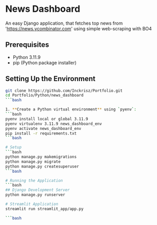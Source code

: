 # News Dashboard

An easy Django application, that fetches top news from 'https://news.ycombinator.com' using simple web-scraping with BO4

## Prerequisites

- Python 3.11.9
- pip (Python package installer)

## Setting Up the Environment
   ```bash
   git clone https://github.com/Inckrisz/Portfolio.git
   cd Portfolio/Python/news_dashboard
   ```bash

1. **Create a Python virtual environment** using `pyenv`:
   ```bash
   pyenv install local or global 3.11.9
   pyenv virtualenv 3.11.9 news_dashboard_env
   pyenv activate news_dashboard_env
   pip install -r requirements.txt
   ```bash

# Setup
  ```bash
  python manage.py makemigrations
  python manage.py migrate
  python manage.py createsuperuser
  ```bash

# Running the Application
   ```bash
  ## Django Development Server
  python manage.py runserver

  # Streamlit Application
  streamlit run streamlit_app/app.py

   ```bash
